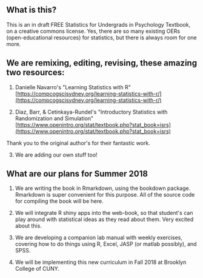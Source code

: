 ## What is this?

This is an in draft FREE Statistics for Undergrads in Psychology Textbook, on a creative commons license. Yes, there are so many existing OERs (open-educational resources) for statistics, but there is always room for one more.

## We are remixing, editing, revising, these amazing two resources:

1. Danielle Navarro's "Learning Statistics with R" [https://compcogscisydney.org/learning-statistics-with-r/](https://compcogscisydney.org/learning-statistics-with-r/)

2. Diaz, Barr, & Cetinkaya-Rundel's "Introductory Statistics with Randomization and Simulation"  [https://www.openintro.org/stat/textbook.php?stat_book=isrs](https://www.openintro.org/stat/textbook.php?stat_book=isrs)

Thank you to the original author's for their fantastic work.

3. We are adding our own stuff too! 

## What are our plans for Summer 2018 

1. We are writing the book in Rmarkdown, using the bookdown package. Rmarkdown is super convenient for this purpose. All of the source code for compiling the book will be here.

2. We will integrate R shiny apps into the web-book, so that student's can play around with statistical ideas as they read about them. Very excited about this.

3. We are developing a companion lab manual with weekly exercises, covering how to do things using R, Excel, JASP (or matlab possibly), and SPSS.

4. We will be implementing this new curriculum in Fall 2018 at Brooklyn College of CUNY.



